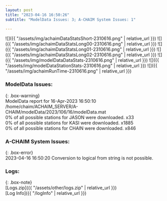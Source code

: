 ```yaml
---
layout: post
title: "2023-04-16 16:50:26"
subtitle: "ModelData Issues: 3; A-CHAIM System Issues: 1"

---
```


![]({{ "/assets/img/achaimDataStatsShort-2310616.png" | relative_url }})
![]({{ "/assets/img/achaimDataStatsLong00-2310616.png" | relative_url }})
![]({{ "/assets/img/achaimDataStatsLong01-2310616.png" | relative_url }})
![]({{ "/assets/img/achaimDataStatsLong02-2310616.png" | relative_url }})
![]({{ "/assets/img/modelDataDataStats-2310616.png" | relative_url }})
![]({{ "/assets/img/modelDataStationStats-2310616.png" | relative_url }})
![]({{ "/assets/img/achaimRunTime-2310616.png" | relative_url }})


### ModelData Issues:  
  
{: .box-warning}  
 ModelData report for 16-Apr-2023 16:50:10   
 /home/chaim/ACHAIM_SERVER/A-CHAIM/modelData/2023/106/16/modelData.mat   
 0% of all possible stations for JASON were downloaded. x33   
 0% of all possible stations for KASI were downloaded. x1885   
 0% of all possible stations for CHAIN were downloaded. x846   
  
### A-CHAIM System Issues:  
  
{: .box-error}  
2023-04-16 16:50:20 Conversion to logical from string is not possible.  

### Logs:  
  
{: .box-note}  
[Logs.zip]({{ "/assets/other/logs.zip" | relative_url }})  
[Log Info]({{ "/logInfo" | relative_url }})  
